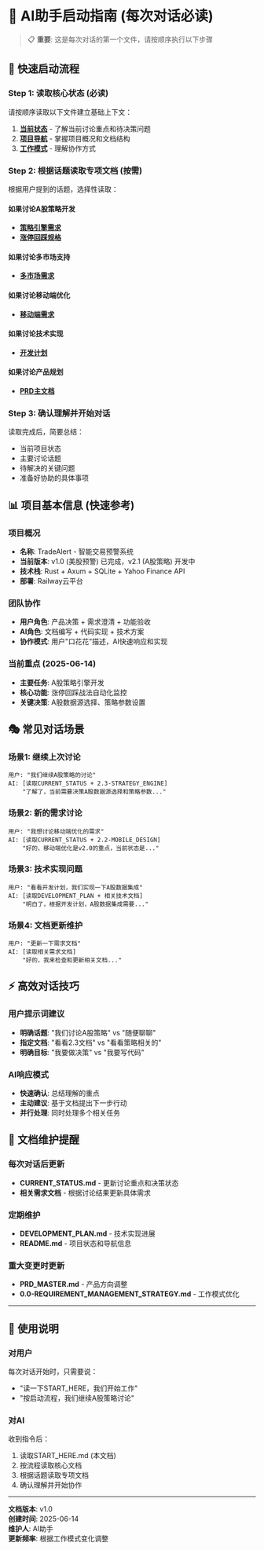 # 🚀 AI助手启动指南 (每次对话必读)

> 📋 **重要**: 这是每次对话的第一个文件，请按顺序执行以下步骤

## 🎯 **快速启动流程**

### Step 1: 读取核心状态 (必读)
请按顺序读取以下文件建立基础上下文：

1. **[当前状态](docs/Requirement/CURRENT_STATUS.md)** - 了解当前讨论重点和待决策问题
2. **[项目导航](docs/Requirement/README.md)** - 掌握项目概况和文档结构
3. **[工作模式](docs/Requirement/0.0-REQUIREMENT_MANAGEMENT_STRATEGY.md)** - 理解协作方式

### Step 2: 根据话题读取专项文档 (按需)
根据用户提到的话题，选择性读取：

#### 如果讨论A股策略开发
- **[策略引擎需求](docs/Requirement/2.3-STRATEGY_ENGINE.md)**
- **[涨停回踩规格](docs/Requirement/3.1-LIMIT_UP_PULLBACK.md)**

#### 如果讨论多市场支持
- **[多市场需求](docs/Requirement/2.1-MULTI_MARKET.md)**

#### 如果讨论移动端优化
- **[移动端需求](docs/Requirement/2.2-MOBILE_DESIGN.md)**

#### 如果讨论技术实现
- **[开发计划](docs/development/DEVELOPMENT_PLAN.md)**

#### 如果讨论产品规划
- **[PRD主文档](docs/Requirement/1.1-PRD_MASTER.md)**

### Step 3: 确认理解并开始对话
读取完成后，简要总结：
- 当前项目状态
- 主要讨论话题
- 待解决的关键问题
- 准备好协助的具体事项

## 📊 **项目基本信息** (快速参考)

### 项目概况
- **名称**: TradeAlert - 智能交易预警系统
- **当前版本**: v1.0 (美股预警) 已完成，v2.1 (A股策略) 开发中
- **技术栈**: Rust + Axum + SQLite + Yahoo Finance API
- **部署**: Railway云平台

### 团队协作
- **用户角色**: 产品决策 + 需求澄清 + 功能验收
- **AI角色**: 文档编写 + 代码实现 + 技术方案
- **协作模式**: 用户"口花花"描述，AI快速响应和实现

### 当前重点 (2025-06-14)
- **主要任务**: A股策略引擎开发
- **核心功能**: 涨停回踩战法自动化监控
- **关键决策**: A股数据源选择、策略参数设置

## 🎭 **常见对话场景**

### 场景1: 继续上次讨论
```
用户: "我们继续A股策略的讨论"
AI: [读取CURRENT_STATUS + 2.3-STRATEGY_ENGINE] 
    "了解了，当前需要决策A股数据源选择和策略参数..."
```

### 场景2: 新的需求讨论
```
用户: "我想讨论移动端优化的需求"
AI: [读取CURRENT_STATUS + 2.2-MOBILE_DESIGN]
    "好的，移动端优化是v2.0的重点，当前状态是..."
```

### 场景3: 技术实现问题
```
用户: "看看开发计划，我们实现一下A股数据集成"
AI: [读取DEVELOPMENT_PLAN + 相关技术文档]
    "明白了，根据开发计划，A股数据集成需要..."
```

### 场景4: 文档更新维护
```
用户: "更新一下需求文档"
AI: [读取相关需求文档]
    "好的，我来检查和更新相关文档..."
```

## ⚡ **高效对话技巧**

### 用户提示词建议
- **明确话题**: "我们讨论A股策略" vs "随便聊聊"
- **指定文档**: "看看2.3文档" vs "看看策略相关的"
- **明确目标**: "我要做决策" vs "我要写代码"

### AI响应模式
- **快速确认**: 总结理解的重点
- **主动建议**: 基于文档提出下一步行动
- **并行处理**: 同时处理多个相关任务

## 🔧 **文档维护提醒**

### 每次对话后更新
- **CURRENT_STATUS.md** - 更新讨论重点和决策状态
- **相关需求文档** - 根据讨论结果更新具体需求

### 定期维护
- **DEVELOPMENT_PLAN.md** - 技术实现进展
- **README.md** - 项目状态和导航信息

### 重大变更时更新
- **PRD_MASTER.md** - 产品方向调整
- **0.0-REQUIREMENT_MANAGEMENT_STRATEGY.md** - 工作模式优化

---

## 📝 **使用说明**

### 对用户
每次对话开始时，只需要说：
- "读一下START_HERE，我们开始工作"
- "按启动流程，我们继续A股策略讨论"

### 对AI
收到指令后：
1. 读取START_HERE.md (本文档)
2. 按流程读取核心文档
3. 根据话题读取专项文档
4. 确认理解并开始协作

---

**文档版本**: v1.0  
**创建时间**: 2025-06-14  
**维护人**: AI助手  
**更新频率**: 根据工作模式变化调整 